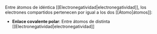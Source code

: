 
Entre átomos de idéntica [[Electronegatividad|electronegatividad]], los electrones compartidos pertenecen por igual a los dos [[Átomo|átomos]]:

- **Enlace covalente polar**: Entre átomos de distinta [[Electronegatividad|electronegatividad]] 